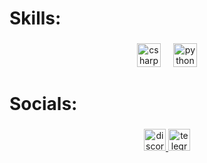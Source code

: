 <h1 align="left">Skills:</h1>

###

<div align="center">
  <img src="https://img.shields.io/badge/C Sharp-239120?logo=csharp&logoColor=white&style=for-the-badge" height="38" alt="csharp logo"  />
  <img width="12" />
  <img src="https://img.shields.io/badge/Python-3776AB?logo=python&logoColor=white&style=for-the-badge" height="38" alt="python logo"  />
</div>

###

<h1 align="left">Socials:</h1>

###

<div align="center">
  <a href="https://discord.com/channels/@me" target="_blank">
    <img src="https://img.shields.io/static/v1?message=Discord&logo=discord&label=_tezzito&color=7289DA&logoColor=bwhite&labelColor=black&style=for-the-badge" height="35" alt="discord logo"  />
  </a>
  <a href="https://web.telegram.org/k/" target="_blank">
    <img src="https://img.shields.io/static/v1?message=Telegram&logo=telegram&label=@tezzito&color=2CA5E0&logoColor=white&labelColor=black&style=for-the-badge" height="35" alt="telegram logo"  />
  </a>
</div>

###
